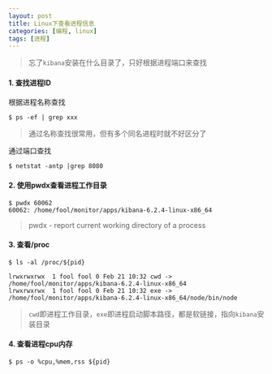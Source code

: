 ```yaml
---
layout: post
title: Linux下查看进程信息
categories: [编程, linux]
tags: [进程]
---
```



> 忘了`kibana`安装在什么目录了，只好根据进程端口来查找

#### 1. 查找进程ID

根据进程名称查找
```
$ ps -ef | grep xxx
```

> 通过名称查找很常用，但有多个同名进程时就不好区分了

通过端口查找

```
$ netstat -antp |grep 8080
```

#### 2. 使用pwdx查看进程工作目录

```
$ pwdx 60062
60062: /home/fool/monitor/apps/kibana-6.2.4-linux-x86_64
```

> pwdx - report current working directory of a process

#### 3. 查看/proc

```
$ ls -al /proc/${pid}

lrwxrwxrwx  1 fool fool 0 Feb 21 10:32 cwd -> /home/fool/monitor/apps/kibana-6.2.4-linux-x86_64
lrwxrwxrwx  1 fool fool 0 Feb 21 10:32 exe -> /home/fool/monitor/apps/kibana-6.2.4-linux-x86_64/node/bin/node
```

> `cwd`即进程工作目录，`exe`即进程启动脚本路径，都是软链接，指向`kibana`安装目录

#### 4. 查看进程cpu内存

```
$ ps -o %cpu,%mem,rss ${pid}
```
